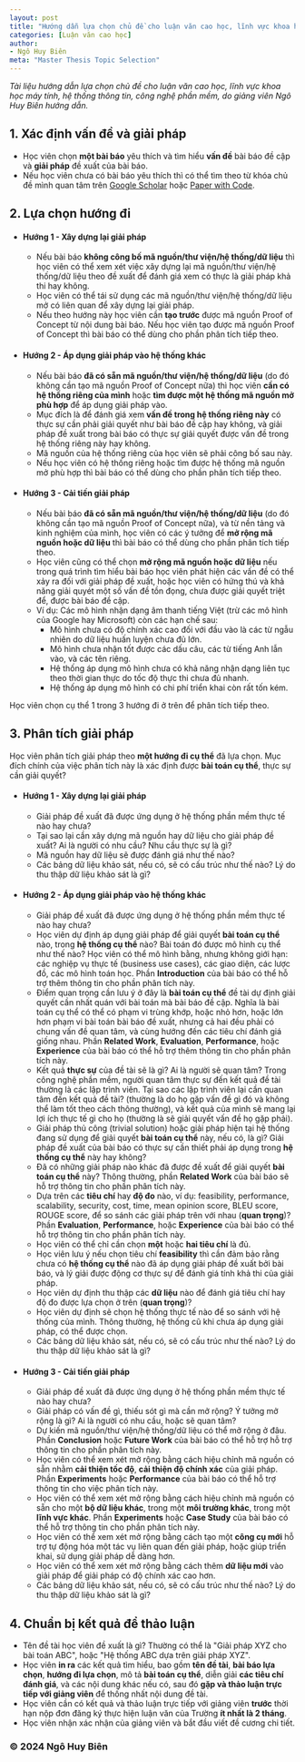 ```yaml
---
layout: post
title: "Hướng dẫn lựa chọn chủ đề cho luận văn cao học, lĩnh vực khoa học máy tính, hệ thống thông tin, công nghệ phần mềm"
categories: [Luận văn cao học]
author:
- Ngô Huy Biên
meta: "Master Thesis Topic Selection"
---
```

_Tài liệu hướng dẫn lựa chọn chủ đề cho luận văn cao học, lĩnh vực khoa học máy tính, hệ thống thông tin, công nghệ phần mềm, do giảng viên Ngô Huy Biên hướng dẫn._

## 1. Xác định vấn đề và giải pháp
* Học viên chọn **một bài báo** yêu thích và tìm hiểu **vấn đề** bài báo đề cập và **giải pháp** đề xuất của bài báo.
* Nếu học viên chưa có bài báo yêu thích thì có thể tìm theo từ khóa chủ đề mình quan tâm trên <a target = "blank" href = "https://scholar.google.com/">Google Scholar</a> hoặc <a target = "blank" href = "https://paperswithcode.com/">Paper with Code</a>.

## 2. Lựa chọn hướng đi
* #### Hướng 1 - Xây dựng lại giải pháp
    * Nếu bài báo **không công bố mã nguồn/thư viện/hệ thống/dữ liệu** thì học viên có thể xem xét việc xây dựng lại mã nguồn/thư viện/hệ thống/dữ liệu theo đề xuất để đánh giá xem có thực là giải pháp khả thi hay không.
    * Học viên có thể tái sử dụng các mã nguồn/thư viện/hệ thống/dữ liệu mở có liên quan để xây dựng lại giải pháp.
    * Nếu theo hướng này học viên cần **tạo trước** được mã nguồn Proof of Concept từ nội dung bài báo. Nếu học viên tạo được mã nguồn Proof of Concept thì bài báo có thể dùng cho phần phân tích tiếp theo.
* #### Hướng 2 - Áp dụng giải pháp vào hệ thống khác
    * Nếu bài báo **đã có sẵn mã nguồn/thư viện/hệ thống/dữ liệu** (do đó không cần tạo mã nguồn Proof of Concept nữa) thì học viên **cần có hệ thống riêng của mình** hoặc **tìm được một hệ thống mã nguồn mở phù hợp** để áp dụng giải pháp vào.
    * Mục đích là để đánh giá xem **vấn đề trong hệ thống riêng này** có thực sự cần phải giải quyết như bài báo đề cập hay không, và giải pháp đề xuất trong bài báo có thực sự giải quyết được vấn đề trong hệ thống riêng này hay không.
    * Mã nguồn của hệ thống riêng của học viên sẽ phải công bố sau này.
    * Nếu học viên có hệ thống riêng hoặc tìm được hệ thống mã nguồn mở phù hợp thì bài báo có thể dùng cho phần phân tích tiếp theo.
* #### Hướng 3 - Cải tiến giải pháp
    * Nếu bài báo **đã có sẵn mã nguồn/thư viện/hệ thống/dữ liệu** (do đó không cần tạo mã nguồn Proof of Concept nữa), và từ nền tảng và kinh nghiệm của mình, học viên có các ý tưởng để **mở rộng mã nguồn hoặc dữ liệu** thì bài báo có thể dùng cho phần phân tích tiếp theo.
    * Học viên cũng có thể chọn **mở rộng mã nguồn hoặc dữ liệu** nếu trong quá trình tìm hiểu bài báo học viên phát hiện các vấn đề có thể xảy ra đối với giải pháp đề xuất, hoặc học viên có hứng thú và khả năng giải quyét một số vấn đề tồn đọng, chưa được giải quyết triệt để, được bài báo đề cập.
    * Ví dụ: Các mô hình nhận dạng âm thanh tiếng Việt (trừ các mô hình của Google hay Microsoft) còn các hạn chế sau:
        * Mô hình chưa có độ chính xác cao đối với đầu vào là các từ ngẫu nhiên do dữ liệu huấn luyện chưa đủ lớn.
        * Mô hình chưa nhận tốt được các dấu câu, các từ tiếng Anh lẫn vào, và các tên riêng.
        * Hệ thống áp dụng mô hình chưa có khả năng nhận dạng liên tục theo thời gian thực do tốc độ thực thi chưa đủ nhanh.
        * Hệ thống áp dụng mô hình có chi phí triển khai còn rất tốn kém.

Học viên chọn cụ thể 1 trong 3 hướng đi ở trên để phân tích tiếp theo.

## 3. Phân tích giải pháp
Học viên phân tích giải pháp theo **một hướng đi cụ thể** đã lựa chọn. Mục đích chính của việc phân tích này là xác định được **bài toán cụ thể**, thực sự cần giải quyết?

   * #### Hướng 1 - Xây dựng lại giải pháp
       * Giải pháp đề xuất đã được ứng dụng ở hệ thống phần mềm thực tế nào hay chưa?
       * Tại sao lại cần xây dựng mã nguồn hay dữ liệu cho giải pháp đề xuất? Ai là người có nhu cầu? Nhu cầu thực sự là gì?
       * Mã nguồn hay dữ liệu sẽ được đánh giá như thế nào?
       * Các bảng dữ liệu khảo sát, nếu có, sẽ có cấu trúc như thế nào? Lý do thu thập dữ liệu khảo sát là gì?
         
   * #### Hướng 2 - Áp dụng giải pháp vào hệ thống khác
       * Giải pháp đề xuất đã được ứng dụng ở hệ thống phần mềm thực tế nào hay chưa?
       * Học viên dự định áp dụng giải pháp để giải quyết **bài toán cụ thể** nào, trong **hệ thống cụ thể** nào? Bài toán đó được mô hình cụ thể như thế nào? Học viên có thể mô hình bằng, nhưng không giới hạn: các nghiệp vụ thực tế (business use cases), các giao diện, các lược đồ, các mô hình toán học. Phần **Introduction** của bài báo có thể hỗ trợ thêm thông tin cho phần phân tích này.
       * Điểm quan trọng cần lưu ý ở đây là **bài toán cụ thể** đề tài dự định giải quyết cần nhất quán với bài toán mà bài báo đề cập. Nghĩa là bài toán cụ thể có thể có phạm vi trùng khớp, hoặc nhỏ hơn, hoặc lớn hơn phạm vi bài toán bài báo đề xuất, nhưng cả hai đều phải có chung vấn đề quan tâm, và cùng hướng đến các tiêu chí đánh giá giống nhau. Phần **Related Work**, **Evaluation**,  **Performance**, hoặc **Experience** của bài báo có thể hỗ trợ thêm thông tin cho phần phân tích này.
       * Kết quả **thực sự** của đề tài sẽ là gì? Ai là người sẽ quan tâm? Trong công nghệ phần mềm, người quan tâm thực sự đến kết quả đề tài thường là các lập trình viên. Tại sao các lập trình viên lại cần quan tâm đến kết quả đề tài? (thường là do họ gặp vấn đề gì đó và không thể làm tốt theo cách thông thường), và kết quả của mình sẽ mang lại lợi ích thực tế gì cho họ (thường là sẽ giải quyết vấn đề họ gặp phải).
       * Giải pháp thủ công (trivial solution) hoặc giải pháp hiện tại hệ thống đang sử dụng để giải quyết **bài toán cụ thể** này, nếu có, là gì? Giải pháp đề xuất của bài báo có thực sự cần thiết phải áp dụng trong **hệ thống cụ thể** này hay không?
       * Đã có những giải pháp nào khác đã được đề xuất để giải quyết **bài toán cụ thể** này? Thông thường, phần **Related Work** của bài báo sẽ hỗ trợ thông tin cho phần phân tích này.
       * Dựa trên các **tiêu chí** hay **độ đo** nào, ví dụ: feasibility, performance, scalability, security, cost, time, mean opinion score, BLEU score, ROUGE score, để so sánh các giải pháp trên với nhau (**quan trọng**)? Phần **Evaluation**,  **Performance**, hoặc **Experience** của bài báo có thể hỗ trợ thông tin cho phần phân tích này.
       * Học viên có thể chỉ cần chọn **một** hoặc **hai tiêu chí** là đủ.
       * Học viên lưu ý nếu chọn tiêu chí **feasibility** thì cần đảm bảo rằng chưa có **hệ thống cụ thể** nào đã áp dụng giải pháp đề xuất bởi bài báo, và lý giải được động cơ thực sự để đánh giá tính khả thi của giải pháp.
       * Học viên dự định thu thập các **dữ liệu** nào để đánh giá tiêu chí hay độ đo được lựa chọn ở trên (**quan trọng**)?
       * Học viên dự định sẽ chọn hệ thống thực tế nào để so sánh với hệ thống của mình. Thông thường, hệ thống cũ khi chưa áp dụng giải pháp, có thể được chọn.
       * Các bảng dữ liệu khảo sát, nếu có, sẽ có cấu trúc như thế nào? Lý do thu thập dữ liệu khảo sát là gì?
         
  * #### Hướng 3 - Cải tiến giải pháp
       * Giải pháp đề xuất đã được ứng dụng ở hệ thống phần mềm thực tế nào hay chưa?
       * Giải pháp có vấn đề gì, thiếu sót gì mà cần mở rộng? Ý tưởng mở rộng là gì? Ai là người có nhu cầu, hoặc sẽ quan tâm?
       * Dự kiến mã nguồn/thư viện/hệ thống/dữ liệu có thể mở rộng ở đâu. Phần **Conclusion** hoặc **Future Work** của bài báo có thể hỗ trợ hỗ trợ thông tin cho phần phân tích này.
       * Học viên có thể xem xét mở rộng bằng cách hiệu chỉnh mã nguồn có sẵn nhằm **cải thiện tốc độ**, **cải thiện độ chính xác** của giải pháp. Phần **Experiments** hoặc **Performance** của bài báo có thể hỗ trợ thông tin cho việc phân tích này.
       * Học viên có thể xem xét mở rộng bằng cách hiệu chỉnh mã nguồn có sẵn cho một **bộ dữ liệu khác**, trong một **môi trường khác**, trong một **lĩnh vực khác**. Phần **Experiments** hoặc **Case Study** của bài báo có thể hỗ trợ thông tin cho phần phân tích này.
       * Học viên có thể xem xét mở rộng bằng cách tạo một **công cụ mới** hỗ trợ tự động hóa một tác vụ liên quan đến giải pháp, hoặc giúp triển khai, sử dụng giải pháp dễ dàng hơn.
       * Học viên có thể xem xét mở rộng bằng cách thêm **dữ liệu mới** vào giải pháp để giải pháp có độ chính xác cao hơn.
       * Các bảng dữ liệu khảo sát, nếu có, sẽ có cấu trúc như thế nào? Lý do thu thập dữ liệu khảo sát là gì?

## 4. Chuẩn bị kết quả để thảo luận
* Tên đề tài học viên đề xuất là gì? Thường có thể là "Giải pháp XYZ cho bài toán ABC", hoặc "Hệ thống ABC dựa trên giải pháp XYZ".
* Học viên **in ra** các kết quả tìm hiểu, bao gồm **tên đề tài**, **bài báo lựa chọn**, **hướng đi lựa chọn**, mô tả **bài toán cụ thể**, diễn giải **các tiêu chí đánh giá**, và các nội dung khác nếu có, sau đó **gặp và thảo luận trực tiếp với giảng viên** để thống nhất nội dung đề tài.
* Học viên cần có kết quả và thảo luận trực tiếp với giảng viên  **trước** thời hạn nộp đơn đăng ký thực hiện luận văn của Trường **ít nhất là 2 tháng**.
* Học viên nhận xác nhận của giảng viên và bắt đầu viết đề cương chi tiết.
  
### &copy; 2024 Ngô Huy Biên
